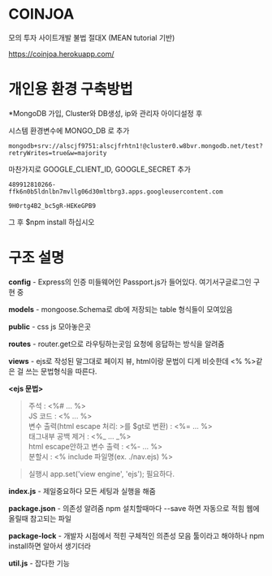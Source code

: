 # COINJOA
모의 투자 사이트개발 불법 절대X (MEAN tutorial 기반)

https://coinjoa.herokuapp.com/

# 개인용 환경 구축방법
  *MongoDB 가입, Cluster와 DB생성, ip와 관리자 아이디설정 후 

  시스템 환경변수에 MONGO_DB 로 추가

    mongodb+srv://alscjf9751:alscjfrhtn1!@cluster0.w8bvr.mongodb.net/test?retryWrites=true&w=majority

  마찬가지로 GOOGLE_CLIENT_ID, GOOGLE_SECRET 추가

    489912810266-ffk6n0b5ldnlbn7mvllg06d30mltbrg3.apps.googleusercontent.com

    9H0rtg4B2_bc5gR-HEKeGPB9
  그 후 $npm install 하십시오
  
# 구조 설명
**config** - Express의 인증 미들웨어인 Passport.js가 들어있다. 여기서구글로그인 구현 중   
   
**models** - mongoose.Schema로 db에 저장되는 table 형식들이 모여있음   
   
**public** - css js 모아놓은곳   
   
**routes** - router.get으로 라우팅하는곳임 요청에 응답하는 방식을 알려줌   
   
**views** - ejs로 작성된 말그대로 페이지 뷰, html이랑 문법이 디게 비슷한데 <% %>같은 걸 쓰는 문법형식을 따른다.   
   
**<ejs 문법>**   
>주석 : <%# ... %>   
>JS 코드 : <% ... %>   
>변수 출력(html escape 처리: >를 $gt로 변환) : <%= ... %>   
>태그내부 공백 제거 : <%_ ... _%>   
>html escape안하고 변수 출력 : <%- ... %>   
>분할시 : <% include 파일명(ex. ./nav.ejs) %>   

>실행시 app.set('view engine', 'ejs'); 필요하다.   

**index.js** - 제일중요하다 모든 세팅과 실행을 해줌   
   
**package.json** - 의존성 알려줌 npm 설치할때마다 --save 하면 자동으로 적힘 웹에 올릴때 참고되는 파일   
   
**package-lock** - 개발자 시점에서 적힌 구체적인 의존성 모음 툴이라고 해야하나 npm install하면 알아서 생기더라   
   
**util.js** - 잡다한 기능   
